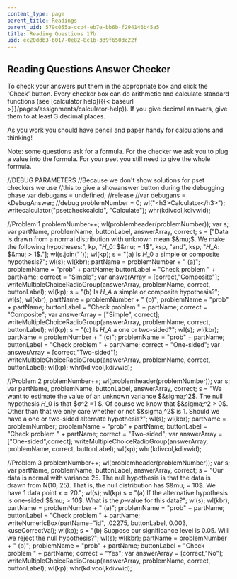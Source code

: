 ```yaml
---
content_type: page
parent_title: Readings
parent_uid: 579c055a-ccb4-eb7e-bb6b-f294146b45a5
title: Reading Questions 17b
uid: ec20ddb3-b017-0e82-8c1b-339f650dc22f
---
```


Reading Questions Answer Checker
--------------------------------

To check your answers put them in the appropriate box and click the 'Check' button. Every checker box can do arithmetic and calculate standard functions (see [calculator help]({{< baseurl >}}/pages/assignments/calculator-help)). If you give decimal answers, give them to at least 3 decimal places.

As you work you should have pencil and paper handy for calculations and thinking!

Note: some questions ask for a formula. For the checker we ask you to plug a value into the formula. For your pset you still need to give the whole formula.

//DEBUG PARAMETERS //Because we don't show solutions for pset checkers we use //this to give a showanswer button during the debugging phase var debugans = undefined; //release //var debugans = kDebugAnswer; //debug problemNumber = 0; wl("\<h3>Calculator\</h3>"); writecalculator("psetcheckcalcid", "Calculate"); whr(kdivcol,kdivwid);

//Problem 1 problemNumber++; wl(problemheader(problemNumber)); var s; var partName, problemName, buttonLabel, answerArray, correct; s = \["Data is drawn from a normal distribution with unknown mean $&mu;$. We make the following hypotheses:", kp, "$H\_0$: $&mu; = 1$", ksp, "and", ksp, "$H\_A$: $&mu; > 1$."\]; wl(s.join(' ')); wl(kp); s = "(a) Is $H\_0$ a simple or composite hypothesis?"; wl(s); wl(kbr); partName = problemNumber + " (a)"; problemName = "prob" + partName; buttonLabel = "Check problem " + partName; correct = "Simple"; var answerArray = \[correct,"Composite"\]; writeMultipleChoiceRadioGroup(answerArray, problemName, correct, buttonLabel); wl(kp); s = "(b) Is $H\_A$ a simple or composite hypothesis?"; wl(s); wl(kbr); partName = problemNumber + " (b)"; problemName = "prob" + partName; buttonLabel = "Check problem " + partName; correct = "Composite"; var answerArray = \["Simple", correct\]; writeMultipleChoiceRadioGroup(answerArray, problemName, correct, buttonLabel); wl(kp); s = "(c) Is $H\_A$ a one or two-sided?"; wl(s); wl(kbr); partName = problemNumber + " (c)"; problemName = "prob" + partName; buttonLabel = "Check problem " + partName; correct = "One-sided"; var answerArray = \[correct,"Two-sided"\]; writeMultipleChoiceRadioGroup(answerArray, problemName, correct, buttonLabel); wl(kp); whr(kdivcol,kdivwid);

//Problem 2 problemNumber++; wl(problemheader(problemNumber)); var s; var partName, problemName, buttonLabel, answerArray, correct; s = "We want to estimate the value of an unknown variance $&sigma;^2$. The null hypothesis $H\_0$ is that $&sigma;^2 =1 $. Of course we know that $&sigma;^2 > 0$. Other than that we only care whether or not $&sigma;^2$ is 1. Should we have a one or two-sided alternate hypothesis?"; wl(s); wl(kbr); partName = problemNumber; problemName = "prob" + partName; buttonLabel = "Check problem " + partName; correct = "Two-sided"; var answerArray = \["One-sided",correct\]; writeMultipleChoiceRadioGroup(answerArray, problemName, correct, buttonLabel); wl(kp); whr(kdivcol,kdivwid);

//Problem 3 problemNumber++; wl(problemheader(problemNumber)); var s; var partName, problemName, buttonLabel, answerArray, correct; s = "Our data is normal with variance 25. The null hypothesis is that the data is drawn from N(10, 25). That is, the null distribution has $&mu; = 10$. We have 1 data point $x = 20$."; wl(s); wl(kp) s = "(a) If the alternative hypothesis is one-sided $&mu; > 10$. What is the $p$-value for this data?"; wl(s); wl(kbr); partName = problemNumber + " (a)"; problemName = "prob" + partName; buttonLabel = "Check problem " + partName; writeNumericBox(partName+"id", .02275, buttonLabel, 0.003, kuseCorrectVal); wl(kp); s = "(b) Suppose our significance level is 0.05. Will we reject the null hypothesis?"; wl(s); wl(kbr); partName = problemNumber + " (b)"; problemName = "prob" + partName; buttonLabel = "Check problem " + partName; correct = "Yes"; var answerArray = \[correct,"No"\]; writeMultipleChoiceRadioGroup(answerArray, problemName, correct, buttonLabel); wl(kp); whr(kdivcol,kdivwid);
